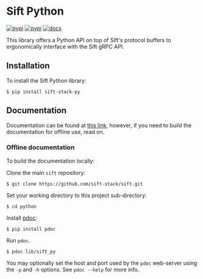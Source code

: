 # Sift Python
[![pypi](https://img.shields.io/pypi/v/sift-stack-py)](https://pypi.org/project/sift-stack-py/)
[![pypi](https://img.shields.io/pypi/pyversions/sift-stack-py)](https://pypi.org/project/sift-stack-py/)
[![docs](https://readthedocs.org/projects/pip/badge/?version=latest)](https://docs.siftstack.com/sift_py/sift_py.html)

This library offers a Python API on top of Sift's protocol buffers to ergonomically interface with the Sift gRPC API.

## Installation

To install the Sift Python library:

```
$ pip install sift-stack-py
```

## Documentation

Documentation can be found at [this link](https://docs.siftstack.com/sift_py/sift_py.html), however, if you need
to build the documentation for offline use, read on.

### Offline documentation

To build the documentation locally:

Clone the main `sift` repository:

```
$ git clone https://github.com/sift-stack/sift.git
```

Set your working directory to this project sub-directory:

```
$ cd python
```

Install [pdoc](https://pypi.org/project/pdoc/):

```
$ pip install pdoc
```

Run `pdoc`.

```
$ pdoc lib/sift_py
```

You may optionally set the host and port used by the `pdoc` web-server using the `-p` and `-h` options.
See `pdoc --help` for more info.

